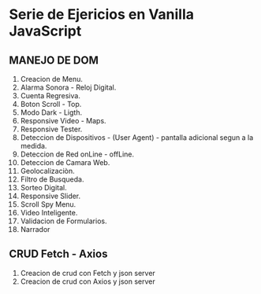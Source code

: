 # Serie de Ejericios en Vanilla JavaScript
## MANEJO DE DOM

1. Creacion de Menu.
2. Alarma Sonora - Reloj Digital. 
3. Cuenta Regresiva.
4. Boton Scroll - Top.
5. Modo Dark - Ligth.
6. Responsive Video - Maps.
7. Responsive Tester.
8. Deteccion de Dispositivos - (User Agent) - pantalla adicional segun a la medida.
9. Deteccion de Red onLine - offLine.
10. Deteccion de Camara Web.
11. Geolocalizaciòn.
12. Filtro de Busqueda.
13. Sorteo Digital.
14. Responsive Slider.
15. Scroll Spy Menu.
16. Video Inteligente.
17. Validacion de Formularios.
18. Narrador

## CRUD Fetch - Axios
1. Creacion de crud con Fetch y json server
1. Creacion de crud con Axios y json server